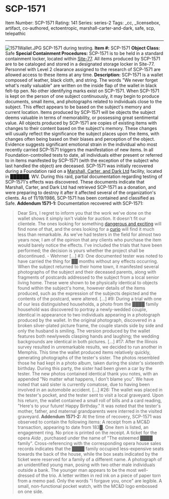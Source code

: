 # SCP-1571
Item Number: SCP-1571
Rating: 141
Series: series-2
Tags: _cc, _licensebox, artifact, co-authored, ectoentropic, marshall-carter-and-dark, safe, scp, telepathic

---

![1571Wallet.JPG](https://scp-wiki.wdfiles.com/local--files/scp-1571/1571Wallet.JPG)
SCP-1571 during testing.
**Item #:** SCP-1571
**Object Class:** Safe
**Special Containment Procedures:** SCP-1571 is to be held in a standard containment locker, located within [Site-77](/secure-facility-dossier-site-77). All items produced by SCP-1571 are to be cataloged and stored in a designated storage locker in Site-77. Personnel with Level 2 clearance assigned to the research of SCP-1571 are allowed access to these items at any time.
**Description:** SCP-1571 is a wallet composed of leather, black cloth, and string. The words "We never forget what's really valuable" are written on the inside flap of the wallet in black felt-tip pen. No other identifying marks exist on SCP-1571.
When SCP-1571 is kept on the person of one subject continuously, it may begin to produce documents, small items, and photographs related to individuals close to the subject. This effect appears to be based on the subject's memory and current location. Items produced by SCP-1571 will be objects the subject deems valuable in terms of memorability, or possessing great sentimental value. All objects produced by SCP-1571 are copies of existing items with changes to their content based on the subject's memory. These changes will usually reflect the significance the subject places upon the items, with changes often being based on their biases and perception of the object.
Evidence suggests significant emotional strain in the individual who most recently carried SCP-1571 triggers the manifestation of new items. In all Foundation-controlled tests to date, all individuals either present or referred to in items manifested by SCP-1571 (with the exception of the subject who last handled the object) are deceased.
SCP-1571 was initially recovered during a Foundation raid on a [Marshall, Carter, and Dark Ltd](/marshall-carter-and-dark-hub) facility, located in ██████, WV. During this raid, partial documentation regarding testing of SCP-1571's effects was discovered. These documents indicate that Marshall, Carter, and Dark Ltd had retrieved SCP-1571 as a donation, and were preparing to destroy it after it affected several of the organization's clients. As of 11/19/1986, SCP-1571 has been contained and classified as Safe.
**Addendum 1571-1:** Documentation recovered with SCP-1571:
> Dear Sirs,
> I regret to inform you that the work we've done on the wallet shows it simply isn't viable for auction. It doesn't fit our clientele. The ones looking for something [dangerous and exciting](/scp-604) will find none of that, and the ones looking for a [curio](/scp-209) will find it much less than remarkable. As we've had testers in the field for almost two years now, I am of the opinion that any clients who purchase the item would barely notice the effects.
> I've included the trials that have been performed; the decision is yours whether the project shall be discontinued.
> \- Wehrner
> […]
> #3: One documented tester was noted to have carried the thing for ██ months without any effects occurring. When the subject returned to their home town, it manifested several photographs of the subject and their deceased parents, along with fragments of postcards addressed to the subject from a local senior living home. These were shown to be physically identical to objects found within the subject's home, however details of the items produced, such as the expression of the subjects depicted and the contents of the postcard, were altered.
> […]
> #9: During a trial with one of our less distinguished households, a photo from the ████ family household was discovered to portray a newly-wedded couple, identical in appearance to two individuals appearing in a photograph produced by the wallet. In the original photograph, discovered in a broken silver-plated picture frame, the couple stands side by side and only the husband is smiling. The version produced by the wallet features both newlyweds clasping hands and laughing; the wedding backgrounds are identical in both pictures.
> […]
> #17: After the Illinois survey resulted in unremarkable results, we decided to run another in Memphis. This time the wallet produced items relatively quickly, generating photographs of the tester's sister. The photos resembled those he had kept in a photo album, taken during the sister's sixteenth birthday. During this party, the sister had been given a car by the tester. The new photos contained identical thank you notes, with an appended "No matter what happens, I don't blame you". We have noted that said sister is currently comatose, due to having been involved in an automobile accident.
> […]
> #26: The wallet was placed in the tester's pocket, and the tester sent to visit a local graveyard. Upon his return, the wallet contained a small roll of bills and a card reading, "Here's to your future! Happy Birthday." It was noted that the tester's mother, father, and maternal grandparents were interred in the visited graveyard.
**Addendum 1571-2:** At the time of recovery, SCP-1571 was observed to contain the following items:
> A receipt from a MC&D transaction, appearing to date from 183█. One item is listed, an engagement ring. No price is printed on the receipt.
> A ticket for the opera _Aida_ , purchased under the name of "The esteemed ████ family". Cross-referencing with the corresponding opera house sales records indicates that the ████ family occupied less-expensive seats towards the back of the house, while the box seats indicated by the ticket were reserved for a family of a different name.
> A photograph of an unidentified young man, posing with two other male individuals outside a bank. The younger man appears to be the most well-dressed of the trio.
> A letter written in red ink on a piece of paper torn from a memo pad. Only the words "I forgave you, once" are legible.
> A small, non-functional pocket watch, with the MC&D logo embossed on one side.